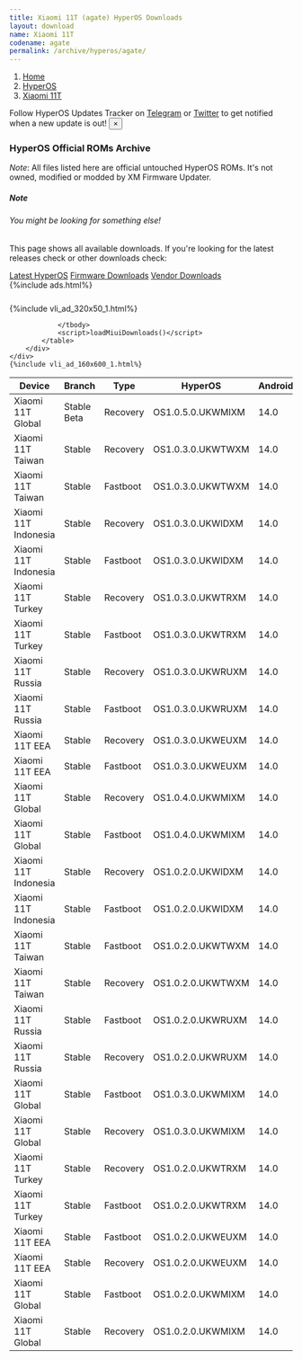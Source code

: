 ```yaml
---
title: Xiaomi 11T (agate) HyperOS Downloads
layout: download
name: Xiaomi 11T
codename: agate
permalink: /archive/hyperos/agate/
---
```

<nav aria-label="breadcrumb">
    <ol class="breadcrumb">
        <li class="breadcrumb-item"><a href="/">Home</a></li>
        <li class="breadcrumb-item"><a href="/hyperos/">HyperOS</a></li>
        <li class="breadcrumb-item active" aria-current="page"><a href="/hyperos/agate/">Xiaomi 11T</a></li>
    </ol>
</nav>
<div class="alert alert-primary alert-dismissible fade show" role="alert">
    Follow HyperOS Updates Tracker on <a href="https://t.me/MIUIUpdatesTracker" class="alert-link">Telegram</a>
     or <a href="https://twitter.com/MiFwUpdater" class="alert-link">Twitter</a> to get notified when a new update is out!
    <button type="button" class="close" data-dismiss="alert" aria-label="Close">
        <span aria-hidden="true">&times;</span>
    </button>
</div>

### HyperOS Official ROMs Archive
*Note*: All files listed here are official untouched HyperOS ROMs. It's not owned, modified or modded by XM Firmware Updater.
<div class="card">
  <div class="card-body">
    <h5 class="card-title">Note</h5>
    <h6 class="card-subtitle mb-2 text-muted">You might be looking for something else!</h6>
    <p class="card-text">This page shows all available downloads.
     If you're looking for the latest releases check or other downloads check:</p>
    <a href="/hyperos/agate/" class="card-link">Latest HyperOS</a>
    <a href="/firmware/agate/" class="card-link">Firmware Downloads</a>
    <a href="/vendor/agate/" class="card-link">Vendor Downloads</a>
  </div>
</div>
{%include ads.html%}
<div class="row justify-content-center">
    <div class="col-10">
        <div class="table-responsive-md" style="margin-top: 25px;">
            {%include vli_ad_320x50_1.html%}
            <table id="miui" class="display dt-responsive nowrap compact table table-striped table-hover table-sm">
                <thead class="thead-dark">
                    <tr>
                        <th data-ref="device">Device</th>
                        <th data-ref="branch">Branch</th>
                        <th data-ref="type">Type</th>
                        <th data-ref="miui">HyperOS</th>
                        <th data-ref="android">Android</th>
                        <th data-ref="size">Size</th>
                        <th data-ref="size">Date</th>
                        <th data-ref="link">Link</th>
                    </tr>
                </thead>
                <tbody>
                <tr><td>Xiaomi 11T Global</td><td>Stable Beta</td><td>Recovery</td><td>OS1.0.5.0.UKWMIXM</td><td>14.0</td><td>5.0 GB</td><td>2024-07-02</td><td><a href="/hyperos/agate/stable beta/OS1.0.5.0.UKWMIXM/">Download</a></td></tr>
<tr><td>Xiaomi 11T Taiwan</td><td>Stable</td><td>Recovery</td><td>OS1.0.3.0.UKWTWXM</td><td>14.0</td><td>4.7 GB</td><td>2024-06-06</td><td><a href="/hyperos/agate/stable/OS1.0.3.0.UKWTWXM/">Download</a></td></tr>
<tr><td>Xiaomi 11T Taiwan</td><td>Stable</td><td>Fastboot</td><td>OS1.0.3.0.UKWTWXM</td><td>14.0</td><td>5.7 GB</td><td>2024-05-15</td><td><a href="/hyperos/agate/stable/OS1.0.3.0.UKWTWXM/">Download</a></td></tr>
<tr><td>Xiaomi 11T Indonesia</td><td>Stable</td><td>Recovery</td><td>OS1.0.3.0.UKWIDXM</td><td>14.0</td><td>4.9 GB</td><td>2024-06-06</td><td><a href="/hyperos/agate/stable/OS1.0.3.0.UKWIDXM/">Download</a></td></tr>
<tr><td>Xiaomi 11T Indonesia</td><td>Stable</td><td>Fastboot</td><td>OS1.0.3.0.UKWIDXM</td><td>14.0</td><td>6.3 GB</td><td>2024-05-15</td><td><a href="/hyperos/agate/stable/OS1.0.3.0.UKWIDXM/">Download</a></td></tr>
<tr><td>Xiaomi 11T Turkey</td><td>Stable</td><td>Recovery</td><td>OS1.0.3.0.UKWTRXM</td><td>14.0</td><td>4.9 GB</td><td>2024-06-06</td><td><a href="/hyperos/agate/stable/OS1.0.3.0.UKWTRXM/">Download</a></td></tr>
<tr><td>Xiaomi 11T Turkey</td><td>Stable</td><td>Fastboot</td><td>OS1.0.3.0.UKWTRXM</td><td>14.0</td><td>6.2 GB</td><td>2024-05-15</td><td><a href="/hyperos/agate/stable/OS1.0.3.0.UKWTRXM/">Download</a></td></tr>
<tr><td>Xiaomi 11T Russia</td><td>Stable</td><td>Recovery</td><td>OS1.0.3.0.UKWRUXM</td><td>14.0</td><td>4.9 GB</td><td>2024-04-23</td><td><a href="/hyperos/agate/stable/OS1.0.3.0.UKWRUXM/">Download</a></td></tr>
<tr><td>Xiaomi 11T Russia</td><td>Stable</td><td>Fastboot</td><td>OS1.0.3.0.UKWRUXM</td><td>14.0</td><td>6.2 GB</td><td>2024-04-02</td><td><a href="/hyperos/agate/stable/OS1.0.3.0.UKWRUXM/">Download</a></td></tr>
<tr><td>Xiaomi 11T EEA</td><td>Stable</td><td>Recovery</td><td>OS1.0.3.0.UKWEUXM</td><td>14.0</td><td>4.9 GB</td><td>2024-04-23</td><td><a href="/hyperos/agate/stable/OS1.0.3.0.UKWEUXM/">Download</a></td></tr>
<tr><td>Xiaomi 11T EEA</td><td>Stable</td><td>Fastboot</td><td>OS1.0.3.0.UKWEUXM</td><td>14.0</td><td>6.5 GB</td><td>2024-04-02</td><td><a href="/hyperos/agate/stable/OS1.0.3.0.UKWEUXM/">Download</a></td></tr>
<tr><td>Xiaomi 11T Global</td><td>Stable</td><td>Recovery</td><td>OS1.0.4.0.UKWMIXM</td><td>14.0</td><td>5.0 GB</td><td>2024-04-01</td><td><a href="/hyperos/agate/stable/OS1.0.4.0.UKWMIXM/">Download</a></td></tr>
<tr><td>Xiaomi 11T Global</td><td>Stable</td><td>Fastboot</td><td>OS1.0.4.0.UKWMIXM</td><td>14.0</td><td>6.7 GB</td><td>2024-03-15</td><td><a href="/hyperos/agate/stable/OS1.0.4.0.UKWMIXM/">Download</a></td></tr>
<tr><td>Xiaomi 11T Indonesia</td><td>Stable</td><td>Recovery</td><td>OS1.0.2.0.UKWIDXM</td><td>14.0</td><td>4.9 GB</td><td>2024-04-01</td><td><a href="/hyperos/agate/stable/OS1.0.2.0.UKWIDXM/">Download</a></td></tr>
<tr><td>Xiaomi 11T Indonesia</td><td>Stable</td><td>Fastboot</td><td>OS1.0.2.0.UKWIDXM</td><td>14.0</td><td>6.4 GB</td><td>2024-03-08</td><td><a href="/hyperos/agate/stable/OS1.0.2.0.UKWIDXM/">Download</a></td></tr>
<tr><td>Xiaomi 11T Taiwan</td><td>Stable</td><td>Fastboot</td><td>OS1.0.2.0.UKWTWXM</td><td>14.0</td><td>5.7 GB</td><td>2024-03-08</td><td><a href="/hyperos/agate/stable/OS1.0.2.0.UKWTWXM/">Download</a></td></tr>
<tr><td>Xiaomi 11T Taiwan</td><td>Stable</td><td>Recovery</td><td>OS1.0.2.0.UKWTWXM</td><td>14.0</td><td>4.7 GB</td><td>2024-04-01</td><td><a href="/hyperos/agate/stable/OS1.0.2.0.UKWTWXM/">Download</a></td></tr>
<tr><td>Xiaomi 11T Russia</td><td>Stable</td><td>Fastboot</td><td>OS1.0.2.0.UKWRUXM</td><td>14.0</td><td>6.4 GB</td><td>2024-02-23</td><td><a href="/hyperos/agate/stable/OS1.0.2.0.UKWRUXM/">Download</a></td></tr>
<tr><td>Xiaomi 11T Russia</td><td>Stable</td><td>Recovery</td><td>OS1.0.2.0.UKWRUXM</td><td>14.0</td><td>4.9 GB</td><td>2024-01-30</td><td><a href="/hyperos/agate/stable/OS1.0.2.0.UKWRUXM/">Download</a></td></tr>
<tr><td>Xiaomi 11T Global</td><td>Stable</td><td>Fastboot</td><td>OS1.0.3.0.UKWMIXM</td><td>14.0</td><td>6.8 GB</td><td>2024-02-21</td><td><a href="/hyperos/agate/stable/OS1.0.3.0.UKWMIXM/">Download</a></td></tr>
<tr><td>Xiaomi 11T Global</td><td>Stable</td><td>Recovery</td><td>OS1.0.3.0.UKWMIXM</td><td>14.0</td><td>5.0 GB</td><td>2024-01-25</td><td><a href="/hyperos/agate/stable/OS1.0.3.0.UKWMIXM/">Download</a></td></tr>
<tr><td>Xiaomi 11T Turkey</td><td>Stable</td><td>Recovery</td><td>OS1.0.2.0.UKWTRXM</td><td>14.0</td><td>4.9 GB</td><td>2024-04-01</td><td><a href="/hyperos/agate/stable/OS1.0.2.0.UKWTRXM/">Download</a></td></tr>
<tr><td>Xiaomi 11T Turkey</td><td>Stable</td><td>Fastboot</td><td>OS1.0.2.0.UKWTRXM</td><td>14.0</td><td>6.3 GB</td><td>2024-03-08</td><td><a href="/hyperos/agate/stable/OS1.0.2.0.UKWTRXM/">Download</a></td></tr>
<tr><td>Xiaomi 11T EEA</td><td>Stable</td><td>Fastboot</td><td>OS1.0.2.0.UKWEUXM</td><td>14.0</td><td>6.6 GB</td><td>2024-02-23</td><td><a href="/hyperos/agate/stable/OS1.0.2.0.UKWEUXM/">Download</a></td></tr>
<tr><td>Xiaomi 11T EEA</td><td>Stable</td><td>Recovery</td><td>OS1.0.2.0.UKWEUXM</td><td>14.0</td><td>4.9 GB</td><td>2024-01-30</td><td><a href="/hyperos/agate/stable/OS1.0.2.0.UKWEUXM/">Download</a></td></tr>
<tr><td>Xiaomi 11T Global</td><td>Stable</td><td>Fastboot</td><td>OS1.0.2.0.UKWMIXM</td><td>14.0</td><td>6.7 GB</td><td>2024-01-08</td><td><a href="/hyperos/agate/stable/OS1.0.2.0.UKWMIXM/">Download</a></td></tr>
<tr><td>Xiaomi 11T Global</td><td>Stable</td><td>Recovery</td><td>OS1.0.2.0.UKWMIXM</td><td>14.0</td><td>4.9 GB</td><td>2023-12-21</td><td><a href="/hyperos/agate/stable/OS1.0.2.0.UKWMIXM/">Download</a></td></tr>

                </tbody>
                <script>loadMiuiDownloads()</script>
            </table>
        </div>
    </div>
    {%include vli_ad_160x600_1.html%}
</div>

